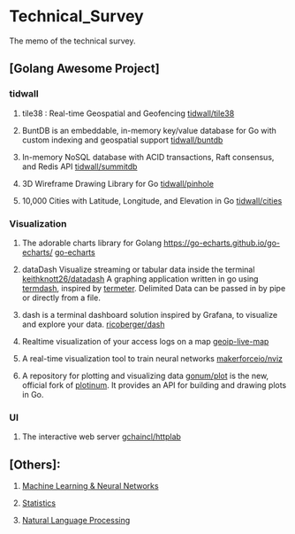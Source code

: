 # Technical_Survey
The memo of the technical survey.


## [Golang Awesome Project]

### tidwall

1. tile38 : Real-time Geospatial and Geofencing
[tidwall/tile38](https://github.com/tidwall/tile38)

2. BuntDB is an embeddable, in-memory key/value database for Go with custom indexing and geospatial support
[tidwall/buntdb](https://github.com/tidwall/buntdb)

3. In-memory NoSQL database with ACID transactions, Raft consensus, and Redis API
[tidwall/summitdb](https://github.com/tidwall/summitdb)

4. 3D Wireframe Drawing Library for Go 
[tidwall/pinhole](https://github.com/tidwall/pinhole)

5. 10,000 Cities with Latitude, Longitude, and Elevation in Go
[tidwall/cities](https://github.com/tidwall/cities)


### Visualization
1. The adorable charts library for Golang https://go-echarts.github.io/go-echarts/
[go-echarts](https://github.com/go-echarts/go-echarts)

2. dataDash Visualize streaming or tabular data inside the terminal
[keithknott26/datadash](https://github.com/keithknott26/datadash)
A graphing application written in go using [termdash](https://github.com/mum4k/termdash), inspired by [termeter](https://github.com/atsaki/termeter). Delimited Data can be passed in by pipe or directly from a file.

3. dash is a terminal dashboard solution inspired by Grafana, to visualize and explore your data.
[ricoberger/dash](https://github.com/ricoberger/dash)

4. Realtime visualization of your access logs on a map
[geoip-live-map](https://github.com/ramanenka/geoip-live-map)

5. A real-time visualization tool to train neural networks
[makerforceio/nviz](https://github.com/makerforceio/nviz)

6. A repository for plotting and visualizing data
[gonum/plot](https://github.com/gonum/plot) is the new, official fork of [plotinum](https://code.google.com/p/plotinum). It provides an API for building and drawing plots in Go.

### UI
1. The interactive web server
[gchaincl/httplab](https://github.com/gchaincl/httplab)


## [Others]:
1. [Machine Learning & Neural Networks](https://github.com/FlowsMind/Technical_Survey/blob/master/Go-ML.md)

2. [Statistics](https://github.com/FlowsMind/Technical_Survey/blob/master/Go-Stat.md)

3. [Natural Language Processing](https://github.com/FlowsMind/Technical_Survey/blob/master/Go-NLP.md)

